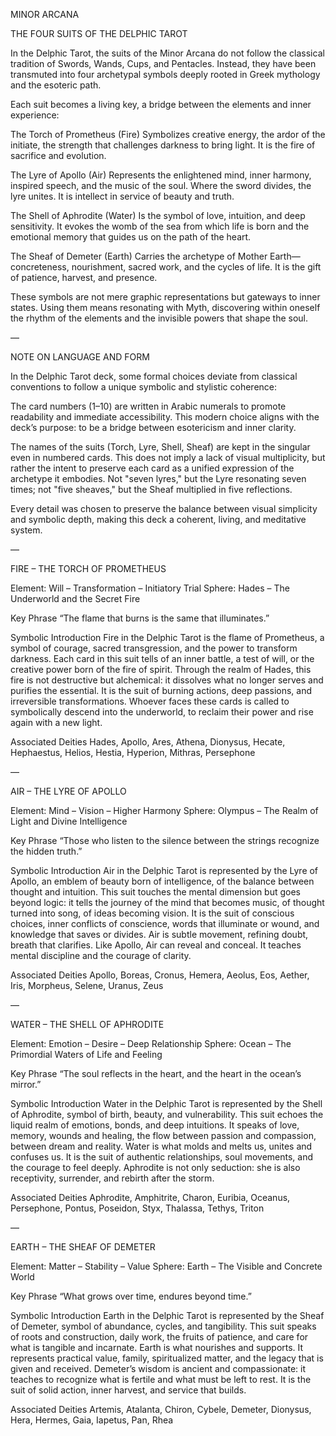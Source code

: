 MINOR ARCANA

THE FOUR SUITS OF THE DELPHIC TAROT

In the Delphic Tarot, the suits of the Minor Arcana do not follow the classical tradition of Swords, Wands, Cups, and Pentacles. Instead, they have been transmuted into four archetypal symbols deeply rooted in Greek mythology and the esoteric path.

Each suit becomes a living key, a bridge between the elements and inner experience:

The Torch of Prometheus (Fire)
Symbolizes creative energy, the ardor of the initiate, the strength that challenges darkness to bring light. It is the fire of sacrifice and evolution.

The Lyre of Apollo (Air)
Represents the enlightened mind, inner harmony, inspired speech, and the music of the soul. Where the sword divides, the lyre unites. It is intellect in service of beauty and truth.

The Shell of Aphrodite (Water)
Is the symbol of love, intuition, and deep sensitivity. It evokes the womb of the sea from which life is born and the emotional memory that guides us on the path of the heart.

The Sheaf of Demeter (Earth)
Carries the archetype of Mother Earth—concreteness, nourishment, sacred work, and the cycles of life. It is the gift of patience, harvest, and presence.

These symbols are not mere graphic representations but gateways to inner states. Using them means resonating with Myth, discovering within oneself the rhythm of the elements and the invisible powers that shape the soul.

—

NOTE ON LANGUAGE AND FORM

In the Delphic Tarot deck, some formal choices deviate from classical conventions to follow a unique symbolic and stylistic coherence:

The card numbers (1–10) are written in Arabic numerals to promote readability and immediate accessibility. This modern choice aligns with the deck’s purpose: to be a bridge between esotericism and inner clarity.

The names of the suits (Torch, Lyre, Shell, Sheaf) are kept in the singular even in numbered cards. This does not imply a lack of visual multiplicity, but rather the intent to preserve each card as a unified expression of the archetype it embodies.
Not "seven lyres," but the Lyre resonating seven times; not "five sheaves," but the Sheaf multiplied in five reflections.

Every detail was chosen to preserve the balance between visual simplicity and symbolic depth, making this deck a coherent, living, and meditative system.

—

FIRE – THE TORCH OF PROMETHEUS

Element: Will – Transformation – Initiatory Trial
Sphere: Hades – The Underworld and the Secret Fire

Key Phrase
“The flame that burns is the same that illuminates.”

Symbolic Introduction
Fire in the Delphic Tarot is the flame of Prometheus, a symbol of courage, sacred transgression, and the power to transform darkness. Each card in this suit tells of an inner battle, a test of will, or the creative power born of the fire of spirit.
Through the realm of Hades, this fire is not destructive but alchemical: it dissolves what no longer serves and purifies the essential.
It is the suit of burning actions, deep passions, and irreversible transformations.
Whoever faces these cards is called to symbolically descend into the underworld, to reclaim their power and rise again with a new light.

Associated Deities
Hades, Apollo, Ares, Athena, Dionysus, Hecate, Hephaestus, Helios, Hestia, Hyperion, Mithras, Persephone

—

AIR – THE LYRE OF APOLLO

Element: Mind – Vision – Higher Harmony
Sphere: Olympus – The Realm of Light and Divine Intelligence

Key Phrase
“Those who listen to the silence between the strings recognize the hidden truth.”

Symbolic Introduction
Air in the Delphic Tarot is represented by the Lyre of Apollo, an emblem of beauty born of intelligence, of the balance between thought and intuition. This suit touches the mental dimension but goes beyond logic: it tells the journey of the mind that becomes music, of thought turned into song, of ideas becoming vision.
It is the suit of conscious choices, inner conflicts of conscience, words that illuminate or wound, and knowledge that saves or divides.
Air is subtle movement, refining doubt, breath that clarifies.
Like Apollo, Air can reveal and conceal. It teaches mental discipline and the courage of clarity.

Associated Deities
Apollo, Boreas, Cronus, Hemera, Aeolus, Eos, Aether, Iris, Morpheus, Selene, Uranus, Zeus

—

WATER – THE SHELL OF APHRODITE

Element: Emotion – Desire – Deep Relationship
Sphere: Ocean – The Primordial Waters of Life and Feeling

Key Phrase
“The soul reflects in the heart, and the heart in the ocean’s mirror.”

Symbolic Introduction
Water in the Delphic Tarot is represented by the Shell of Aphrodite, symbol of birth, beauty, and vulnerability. This suit echoes the liquid realm of emotions, bonds, and deep intuitions.
It speaks of love, memory, wounds and healing, the flow between passion and compassion, between dream and reality.
Water is what molds and melts us, unites and confuses us. It is the suit of authentic relationships, soul movements, and the courage to feel deeply.
Aphrodite is not only seduction: she is also receptivity, surrender, and rebirth after the storm.

Associated Deities
Aphrodite, Amphitrite, Charon, Euribia, Oceanus, Persephone, Pontus, Poseidon, Styx, Thalassa, Tethys, Triton

—

EARTH – THE SHEAF OF DEMETER

Element: Matter – Stability – Value
Sphere: Earth – The Visible and Concrete World

Key Phrase
“What grows over time, endures beyond time.”

Symbolic Introduction
Earth in the Delphic Tarot is represented by the Sheaf of Demeter, symbol of abundance, cycles, and tangibility. This suit speaks of roots and construction, daily work, the fruits of patience, and care for what is tangible and incarnate.
Earth is what nourishes and supports. It represents practical value, family, spiritualized matter, and the legacy that is given and received.
Demeter’s wisdom is ancient and compassionate: it teaches to recognize what is fertile and what must be left to rest.
It is the suit of solid action, inner harvest, and service that builds.

Associated Deities
Artemis, Atalanta, Chiron, Cybele, Demeter, Dionysus, Hera, Hermes, Gaia, Iapetus, Pan, Rhea
